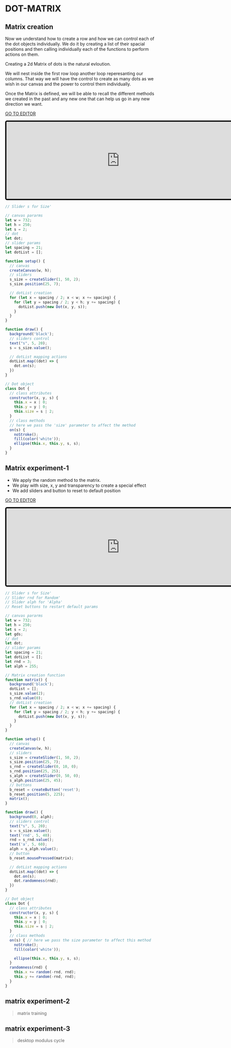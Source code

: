 # DOT-MATRIX

## Matrix creation
Now we understand how to create a row and how we can control each of the dot objects individually. We do it by creating a list of their spacial positions and then calling individually each of the functions to perform actions on them.

Creating a 2d Matrix of dots is the natural evloution. 

We will nest inside the first row loop another loop reperesanting our columns. That way we will have the control to create as many dots as we wish in our canvas and the power to control them individually.

Once the Matrix is defined, we will be able to recall the different methods we created in the past and any new one that can help us go in any new direction we want.

[GO TO EDITOR](https://editor.p5js.org/bernatferragut/sketches/rJVqwSqFQ)

<iframe
frameborder="0"
border="0" 
cellspacing="0"
style="
width: 732px; 
height: 250px; 
border: 4px solid #000000;
border-radius: 6px;
overflow: hidden;
position: relative;"
src="https://editor.p5js.org/embed/rJVqwSqFQ"></iframe>


```javascript
// Slider s for Size'

// canvas pararms
let w = 732;
let h = 250;
let s = 2;
// dot
let dot;
// slider params
let spacing = 21;
let dotList = [];

function setup() {
  // canvas
  createCanvas(w, h);
  // sliders
  s_size = createSlider(1, 50, 2);
  s_size.position(25, 7);

  // dotList creation
  for (let x = spacing / 2; x < w; x += spacing) {
    for (let y = spacing / 2; y < h; y += spacing) {
      dotList.push(new Dot(x, y, s));
    }
  }
}

function draw() {
  background('black');
  // sliders control
  text("s", 5, 20);
  s = s_size.value();

  // dotList mapping actions
  dotList.map((dot) => {
    dot.on(s);
  })
}

// Dot object
class Dot {
  // class attributes
  constructor(x, y, s) {
    this.x = x | 0;
    this.y = y | 0;
    this.size = s | 2;
  }
  // class methods 
  // here we pass the 'size' parameter to affect the method
  on(s) { 
    noStroke();
    fill(color('white'));
    ellipse(this.x, this.y, s, s);
  }
}
```

## Matrix experiment-1
* We apply the random method to the matrix.
* We play with size, x, y and transparency to create a special effect
* We add sliders and button to reset to default position

[GO TO EDITOR](https://editor.p5js.org/bernatferragut/sketches/B17BydaY7)

<iframe
frameborder="0"
border="0" 
cellspacing="0"
style="
width: 732px; 
height: 250px; 
border: 4px solid #000000;
border-radius: 6px;
overflow: hidden;
position: relative;"
src="https://editor.p5js.org/embed/B17BydaY7"></iframe>

```javascript
// Slider s for Size'
// Slider rnd for Random'
// Slider alph for 'Alpha'
// Reset buttons to restart default params

// canvas pararms
let w = 732;
let h = 250;
let s = 2;
let gds;
// dot
let dot;
// slider params
let spacing = 21;
let dotList = [];
let rnd = 3;
let alph = 255;

// Matrix creation function
function matrix() {
  background('black');
  dotList = [];
  s_size.value(2);
  s_rnd.value(0);
  // dotList creation
  for (let x = spacing / 2; x < w; x += spacing) {
    for (let y = spacing / 2; y < h; y += spacing) {
      dotList.push(new Dot(x, y, s));
    }
  }
}

function setup() {
  // canvas
  createCanvas(w, h);
  // sliders
  s_size = createSlider(1, 50, 2);
  s_size.position(25, 7);
  s_rnd = createSlider(0, 10, 0);
  s_rnd.position(25, 25);
  s_alph = createSlider(0, 50, 0);
  s_alph.position(25, 45);
  // buttons
  b_reset = createButton('reset');
  b_reset.position(5, 225);
  matrix();
}

function draw() {
  background(0, alph);
  // sliders control
  text("s", 5, 20);
  s = s_size.value();
  text('rnd', 5, 40);
  rnd = s_rnd.value();
  text('a', 5, 60);
  alph = s_alph.value();
  // button
  b_reset.mousePressed(matrix);

  // dotList mapping actions
  dotList.map((dot) => {
    dot.on(s);
    dot.randomness(rnd);
  })
}

// Dot object
class Dot {
  // class attributes
  constructor(x, y, s) {
    this.x = x | 0;
    this.y = y | 0;
    this.size = s | 2;
  }
  // class methods 
  on(s) { // here we pass the size parameter to affect this method
    noStroke();
    fill(color('white'));

    ellipse(this.x, this.y, s, s);
  }
  randomness(rnd) {
    this.x += random(-rnd, rnd);
    this.y += random(-rnd, rnd);
  }
}
```

## matrix experiment-2 
> matrix training

## matrix experiment-3
> desktop modulus cycle